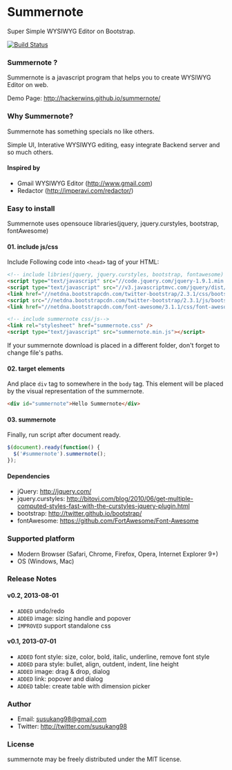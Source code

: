 # Summernote
Super Simple WYSIWYG Editor on Bootstrap.

[![Build Status](https://secure.travis-ci.org/HackerWins/summernote.png)](http://travis-ci.org/HackerWins/summernote)

### Summernote ?
Summernote is a javascript program that helps you to create WYSIWYG Editor on web.

Demo Page: http://hackerwins.github.io/summernote/

### Why Summernote?

Summernote has something specials no like others.

Simple UI, Interative WYSIWYG editing, easy integrate Backend server and so much others.

#### Inspired by
* Gmail WYSIWYG Editor (http://www.gmail.com)
* Redactor (http://imperavi.com/redactor/)

### Easy to install

Summernote uses opensouce libraries(jquery, jquery.curstyles, bootstrap, fontAwesome) 

#### 01. include js/css
Include Following code into `<head>` tag of your HTML:
```html
<!-- include libries(jquery, jquery.curstyles, bootstrap, fontawesome) -->
<script type="text/javascript" src="//code.jquery.com/jquery-1.9.1.min.js"></script> 
<script type="text/javascript" src="//v3.javascriptmvc.com/jquery/dist/jquery.curstyles.min.js"></script>
<link href="//netdna.bootstrapcdn.com/twitter-bootstrap/2.3.1/css/bootstrap-combined.no-icons.min.css" rel="stylesheet"> 
<script src="//netdna.bootstrapcdn.com/twitter-bootstrap/2.3.1/js/bootstrap.min.js"></script> 
<link href="//netdna.bootstrapcdn.com/font-awesome/3.1.1/css/font-awesome.min.css" rel="stylesheet">

<!-- include summernote css/js-->
<link rel="stylesheet" href="summernote.css" />
<script type="text/javascript" src="summernote.min.js"></script>
```
If your summernote download is placed in a different folder, don't forget to change file's paths.

#### 02. target elements
And place `div` tag to somewhere in the `body` tag. This element will be placed by the visual representation of the summernote.
```html
<div id="summernote">Hello Summernote</div>
```

#### 03. summernote
Finally, run script after document ready.
```javascript
$(document).ready(function() {
  $('#summernote').summernote();
});
```

#### Dependencies
* jQuery: http://jquery.com/
* jquery.curstyles: http://bitovi.com/blog/2010/06/get-multiple-computed-styles-fast-with-the-curstyles-jquery-plugin.html
* bootstrap: http://twitter.github.io/bootstrap/
* fontAwesome: https://github.com/FortAwesome/Font-Awesome

### Supported platform
* Modern Browser (Safari, Chrome, Firefox, Opera, Internet Explorer 9+)
* OS (Windows, Mac)

### Release Notes

#### v0.2, 2013-08-01
* `ADDED` undo/redo
* `ADDED` image: sizing handle and popover
* `IMPROVED` support standalone css

#### v0.1, 2013-07-01
* `ADDED` font style: size, color, bold, italic, underline, remove font style
* `ADDED` para style: bullet, align, outdent, indent, line height
* `ADDED` image: drag & drop, dialog
* `ADDED` link: popover and dialog
* `ADDED` table: create table with dimension picker

### Author
* Email: susukang98@gmail.com
* Twitter: http://twitter.com/susukang98

### License
summernote may be freely distributed under the MIT license.
